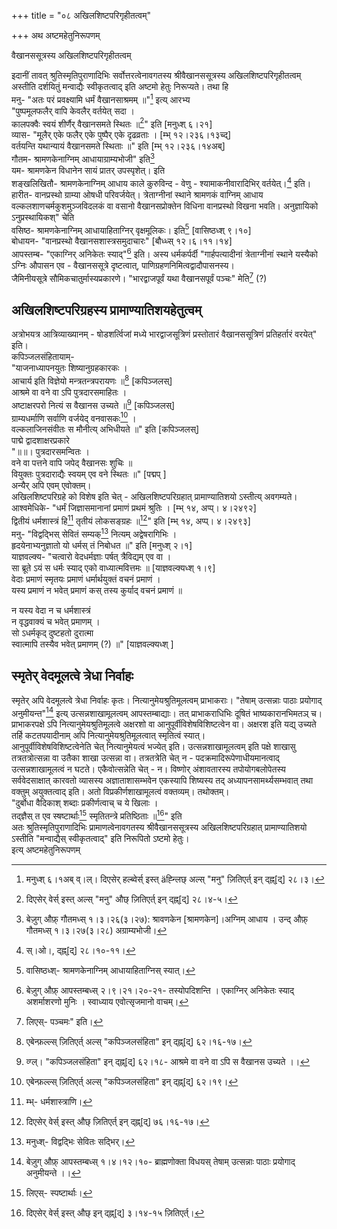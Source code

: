 +++
title = "०८ अखिलशिष्टपरिगृहीतत्वम्"

+++
अथ अष्टमहेतुनिरूपणम्
    
वैखानससूत्रस्य अखिलशिष्टपरिगृहीतत्वम्
    
इदानीं तावत् श्रुतिस्मृतिपुराणादिभिः सर्वोत्तरत्वेनावगतस्य श्रीवैखानससूत्रस्य अखिलशिष्टपरिगृहीतत्वम् अस्तीति दर्शयितुं मन्वाद्यैः स्वीकृतत्वाद् इति अष्टमो हेतुः निरूप्यते। तथा हि  
मनु- "अतः परं प्रवक्ष्यामि धर्मं वैखानसाश्रमम् ॥"[^७५१] इत्य् आरभ्य  
"पुष्पमूलफलैर् वापि केवलैर् वर्तयेत् सदा ।  
कालपक्वैः स्वयं शीर्णैर् वैखानसमते स्थितः ॥[^७५२]" इति [मनुध्श् ६।२१]  
व्यास- "मूलैर् एके फलैर् एके पुष्पैर् एके दृढव्रताः । [म्भ् १२।२३६।१३च्द्]  
वर्तयन्ति यथान्यायं वैखानसमते स्थिताः ॥" इति [म्भ् १२।२३६।१४अब्]  
गौतम- श्रामणकेनाग्निम् आधायाग्राम्यभोजी" इति[^७५३]  
यम- श्रामणकेन विधानेन सायं प्रातर् उपस्पृशेत्। इति  
शङ्खलिखितौ- श्रामणकेनाग्निम् आधाय काले कुरुविन्द - वेणु - श्यामाकनीवारादिभिर् वर्तयेत्।[^७५४] इति।  
हारीत- वानप्रस्थो ग्राम्या ओषधी परिवर्जयेत्। त्रेताग्नीनां स्थाने श्रामणकं वाग्निम् आधाय वल्कलशाणचर्मकुशमुञ्जविदलकं वा वसानो वैखानसप्रोक्तेन विधिना वानप्रस्थो विखना भवति। अनुज्ञायिको ऽनुप्रस्थायिकश्" चेति  
वसिष्ठ- श्रामणकेनाग्निम् आधायाहिताग्निर् वृक्षमूलिकः। इति[^७५५] [वासिष्ठध्श् ९।१०]  
बोधायन- "वानप्रस्थो वैखानसशास्त्रसमुदाचारः" [बौध्ध्स् १२।६।११।१४]  
आपस्तम्ब- "एकाग्निर् अनिकेतः स्याद्"[^७५६] इति। अस्य धर्मकर्पर्दी "गार्हपत्यादीनां त्रेताग्नीनां स्थाने यस्यैको ऽग्निः औपासन एव - वैखानससूत्रे दृष्टत्वात्, पाणिग्रहणनिमित्वद्वादौपासनस्य।  
जैमिनीयसूत्रे सौमिकचातुर्मास्यप्रकारणे। "भारद्वाजपूर्वं यथा वैखानसपूर्वं पञ्चः" मेति[^७५७] (?)  
    

[^७५१]: मनुध्श् ६।१अब् व्।ल्। दिएसेर् हल्ब्वेर्स् इस्त् äह्न्लिछ् अल्स् "मनु" ज़ितिएर्त् इन् द्ह्न्[द्] २८।३।  
[^७५२]: दिएसेर् वेर्स् इस्त् अल्स् "मनु" औछ् ज़ितिएर्त् इन् द्ह्न्[द्] २८।४-५।  
[^७५३]: बेज़ुग् औफ़् गौतमध्स् १।३।२६(३।२७): श्रावणकेन [श्रामणकेन]।अग्निम् आधाय । उन्द् औफ़् गौतमध्स् १।३।२७(३।२८) अग्राम्यभोजी।  
[^७५४]: स्।ओ।, द्ह्न्[द्] २८।१०-११।  
[^७५५]: वासिष्ठध्श्- श्रामणकेनाग्निम् आधायाहिताग्निस् स्यात्।  
[^७५६]: बेज़ुग् औफ़् आपस्तम्बध्स् २।९।२१।२०-२१- तस्योपदिशन्ति । एकाग्निर् अनिकेतः स्याद् अशर्माशरणो मुनिः । स्वाध्याय एवोत्सृजमानो वाचम्।  
[^७५७]: लिएस्- पञ्चमः" इति।   


## अखिलशिष्टपरिग्रहस्य प्रामाण्यातिशयहेतुत्वम्
    
अत्रोभयत्र आत्रिव्याख्यानम् - षोडशर्त्विजां मध्ये भारद्वाजसूत्रिणं प्रस्तोतारं वैखानससूत्रिणं प्रतिहर्तारं वरयेत्" इति।  
कपिञ्जलसंहितायाम्-  
"याजनाध्यापनयुतः शिष्यानुग्रहकारकः ।  
आचार्य इति विज्ञेयो मन्त्रतन्त्रपरायणः ॥[^७५८] [कपिञ्जलस्]  
आश्रमे वा वने वा ऽपि पुत्रदारसमाहितः ।  
अष्टाक्षरपरो नित्यं स वैखानस उच्यते ॥[^७५९] [कपिञ्जलस्]  
ग्राम्यधर्माणि सर्वाणि वर्जयेद् वनवासकः[^७६०] ।  
वल्कलाजिनसंवीतः स मौनीत्य् अभिधीयते ॥" इति [कपिञ्जलस्]  
पाद्मे द्वादशाक्षरप्रकारे  
"॥॥। पुत्रदारसमन्वितः ।  
वने वा पत्तने वापि जपेद् वैखानसः शुचिः ॥  
वियुक्तः पुत्रदाराद्यैः स्वयम् एव वने स्थितः ॥" [पद्मप् ]  
अन्यैर् अपि एवम् एवोक्तम्।  
अखिलशिष्टपरिग्रहे को विशेष इति चेत् - अखिलशिष्टपरिग्रहात् प्रामाण्यातिशयो ऽस्तीत्य् अवगम्यते।  
आश्वमेधिके- "धर्मं जिज्ञासमानानां प्रमाणं प्रथमं श्रुतिः । [म्भ् १४, अप्प्। ४।२४९२]  
द्वितीयं धर्मशास्त्रं हि[^७६१] तृतीयं लोकसङ्ग्रहः ॥[^७६२]" इति [म्भ् १४, अप्प्। ४।२४९३]  
मनु- "विद्वद्भिस् सेवितं सम्यक्[^७६३] नित्यम् अद्वेषरागिभिः ।  
हृदयेनाभ्यनुज्ञातो यो धर्मस् तं निबोधत ॥" इति [मनुध्श् २।१]  
याज्ञवल्क्य- "चत्वारो वेदधर्मज्ञाः पर्षत् त्रैविद्यम् एव वा ।  
सा ब्रूते ऽयं स धर्मः स्याद् एको वाध्यात्मवित्तमः ॥ [याज्ञवल्क्यध्श् १।९]  
वेदाः प्रमाणं स्मृतयः प्रमाणं धर्मार्थयुक्तं वचनं प्रमाणं ।  
यस्य प्रमाणं न भवेत् प्रमाणं कस् तस्य कुर्याद् वचनं प्रमाणं ॥  
    

[^७५८]: एबेन्फ़ल्ल्स् ज़ितिएर्त् अल्स् "कपिञ्जलसंहिता" इन् द्ह्न्[द्] ६२।१६-१७।  
[^७५९]: व्ग्ल्। "कपिञ्जलसंहिता" इन् द्ह्न्[द्] ६२।१८- आश्रमे वा वने वा ऽपि स वैखानस उच्यते ।।  
[^७६०]: एबेन्फ़ल्ल्स् ज़ितिएर्त् अल्स् "कपिञ्जलसंहिता" इन् द्ह्न्[द्] ६२।१९।  
[^७६१]: म्भ्- धर्मशास्त्राणि।  
[^७६२]: दिएसेर् वेर्स् इस्त् औछ् ज़ितिएर्त् इन् द्ह्न्[द्] ७६।१६-१७।  
[^७६३]: मनुध्श्- विद्वद्भिः सेवितः सद्भिर्।   


न यस्य वेदा न च धर्मशास्त्रं  
न वृद्धवाक्यं च भवेत् प्रमाणम् ।  
सो ऽधर्मकृद् दुष्टहतो दुरात्मा  
स्वात्मापि तस्यैव भवेत् प्रमाणम् (?) ॥" [याज्ञवल्क्यध्श् ]  
    
## स्मृतेर् वेदमूलत्वे त्रेधा निर्वाहः
    
स्मृतेर् अपि वेदमूलत्वे त्रेधा निर्वाहः कृतः। नित्यानुमेयश्रुतिमूलत्वम् प्राभाकराः। "तेषाम् उत्सन्नाः पाठाः प्रयोगाद् अनुमीयन्त"[^७६४] इत्य् उत्सन्नशाखामूलत्वम् आपस्तम्बाद्याः। तत् प्राभाकराधिभिः दूषितं भाष्यकारानभिमतञ् च। प्राभाकरपक्षे ऽपि नित्यानुमेयश्रुतिमूलत्वे अक्षरशो वा आनुपूर्वीविशेषविशिष्टत्वेन वा। अक्षरश इति यद्य् उच्यते तर्हि कटतपयादीनाम् अपि नित्यानुमेयश्रुतिमूलत्वात् स्मृतित्वं स्यात्।  
आनुपूर्वीविशेषविशिष्टत्वेनेति चेत् नित्यानुमेयत्वं भज्येत् इति। उत्सन्नशाखामूलत्वम् इति पक्षे शाखासु तत्रतत्रोत्सन्ना वा उतैका शाखा उत्सन्ना वा। तत्रतत्रेति चेत् न - पदक्रमादिरूपेणाधीयमानत्वाद् उत्सन्नशाखामूलत्वं न घटते। एकैवोत्सन्नेति चेत् - न। विष्णोर् अंशावतारस्य तपोयोगबलोपेतस्य सर्ववेदसाक्षात् कारवतो व्यासस्य अज्ञाताशासम्भवेन एकस्यापि शिष्यस्य तद् अध्यापनसामर्थ्यसम्भवात् तथा वक्तुम् अयुक्तत्वाद् इति। अतो विप्रकीर्णशाखामूलत्वं वक्तव्यम्। तथोक्तम्।  
"दुर्बोधा वैदिकाश् शब्दाः प्रकीर्णत्वाच् च ये खिलाः ।  
तद्ज्ञैस् त एव स्षष्टार्थाः[^७६५] स्मृतितन्त्रे प्रतिष्ठिताः ॥[^७६६]" इति  
अतः श्रुतिस्मृतिपुराणादिभिः प्रामाणत्वेनावगतस्य श्रीवैखानससूत्रस्य अखिलशिष्टपरिग्रहात् प्रामाण्यातिशयो ऽस्तीति "मन्वाद्यैस् स्वीकृतत्वाद्" इति निरूपितो ऽष्टमो हेतुः।  
इत्य् अष्टमहेतुनिरूपणम्


[^७६४]: बेज़ुग् औफ़् आपस्तम्बध्स् १।४।१२।१०- ब्राह्मणोक्ता विधयस् तेषाम् उत्सन्नाः पाठाः प्रयोगाद् अनुमीयन्ते ।।  
[^७६५]: लिएस्- स्पष्टार्थाः।  
[^७६६]: दिएसेर् वेर्स् इस्त् औछ् इन् द्ह्न्[द्] ३।१४-१५ ज़ितिएर्त्।   

